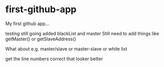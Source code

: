 # first-github-app
My first github app...

testing
still going
added blackList and master
Still need to add things like getMaster() or getSlaveAddress()

What about e.g. master/slave
or master-slave
or white     list

get the line numbers correct
that looker better
